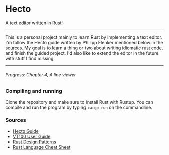 # Hecto
A text editor written in Rust!

___

This is a personal project mainly to learn Rust by implementing a text editor. 
I'm follow the Hecto guide written by Philipp Flenker mentioned below in the sources. 
My goal is to learn a thing or two about writing idiomatic rust code,
and finish the guided project. I'd also like to extend the editor in the future with stuff I find missing.

---

###### Progress: Chapter 4, A line viewer

### Compiling and running

Clone the repository and make sure to install Rust with Rustup.
You can compile and run the program by typing `cargo run` on the commandline.

### Sources

* [Hecto Guide](https://www.philippflenker.com/hecto)
* [VT100 User Guide](http://vt100.net/docs/vt100-ug/chapter3.html)
* [Rust Design Patterns](https://rust-unofficial.github.io/patterns/intro.html)
* [Rust Language Cheat Sheet](https://cheats.rs/)
